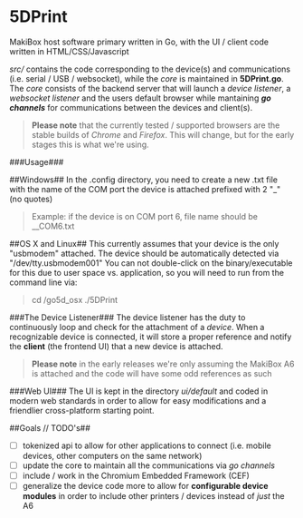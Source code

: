 5DPrint
=======

MakiBox host software primary written in Go, with the UI / client code written in HTML/CSS/Javascript

_src/_ contains the code corresponding to the device(s) and communications (i.e. serial / USB / websocket), while the _core_ is maintained in __5DPrint.go__. The _core_ consists of the backend server that will launch a _device listener_, a _websocket listener_ and the users default browser while mantaining *__go channels__* for communications between the devices and client(s). 
>__Please note__ that the currently tested / supported browsers are the stable builds of _Chrome_ and _Firefox_. This will change, but for the early stages this is what we're using.

###Usage###

##Windows##
In the .config directory, you need to create a new .txt file with the name of the COM port the device is attached prefixed with 2 "_" (no quotes)
>Example: if the device is on COM port 6, file name should be __COM6.txt

##OS X and Linux##
This currently assumes that your device is the only "usbmodem" attached. The device should be automatically detected via "/dev/tty.usbmodem001"
You can not double-click on the binary/executable for this due to user space vs. application, so you will need to run from the command line via:
>cd <directory you extracted tar to>/go5d_osx
>./5DPrint

###The Device Listener###
The device listener has the duty to continuously loop and check for the attachment of a _device_. When a recognizable device is connected, it will store a proper reference and notify the __client__ (the frontend UI) that a new device is attached.
>__Please note__ in the early releases we're only assuming the MakiBox A6 is attached and the code will have some odd references as such

###Web UI###
The UI is kept in the directory _ui/default_ and coded in modern web standards in order to allow for easy modifications and a friendlier cross-platform starting point. 

##Goals // TODO's##
- [ ] tokenized api to allow for other applications to connect (i.e. mobile devices, other computers on the same network)
- [ ] update the core to maintain all the communications via _go channels_
- [ ] include / work in the Chromium Embedded Framework (CEF)
- [ ] generalize the device code more to allow for __configurable device modules__ in order to include other printers / devices instead of _just_ the A6
